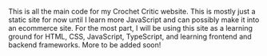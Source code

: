 This is all the main code for my Crochet Critic website.
This is mostly just a static site for now until I learn more JavaScript and can possibly make it into an ecommerce site.
For the most part, I will be using this site as a learning ground for HTML, CSS, JavaScript, TypeScript, and learning frontend and backend frameworks.
More to be added soon!
